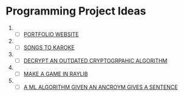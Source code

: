 # Programming Project Ideas
1) - [ ] [PORTFOLIO WEBSITE](PORTFOLIO_WEBSITE.md)
2) - [ ] [SONGS TO KAROKE](./SONG2KAROKE.md)
3) - [ ] [DECRYPT AN OUTDATED CRYPTOGRPAHIC ALGORITHM](DECRYPT_A_CRYPTO_ALGORITHM.md)
4) - [ ] [MAKE A GAME IN RAYLIB](./MAKE_A_GAME_IN_RAYLIB.md)
5) - [ ] [A ML ALGORITHM GIVEN AN ANCROYM GIVES A SENTENCE](./ANCROYM.md)